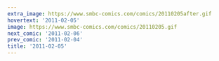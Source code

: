 ```yaml
---
extra_image: https://www.smbc-comics.com/comics/20110205after.gif
hovertext: '2011-02-05'
image: https://www.smbc-comics.com/comics/20110205.gif
next_comic: '2011-02-06'
prev_comic: '2011-02-04'
title: '2011-02-05'
---
```


